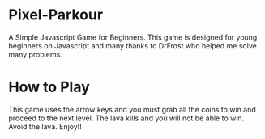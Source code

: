 # Pixel-Parkour
A Simple Javascript Game for Beginners.
This game is designed for young beginners on Javascript and many thanks to DrFrost who helped me solve many problems.
# How to Play
This game uses the arrow keys and you must grab all the coins to win and proceed to the next level. The lava kills and you will not be able to win. Avoid the lava. Enjoy!!
